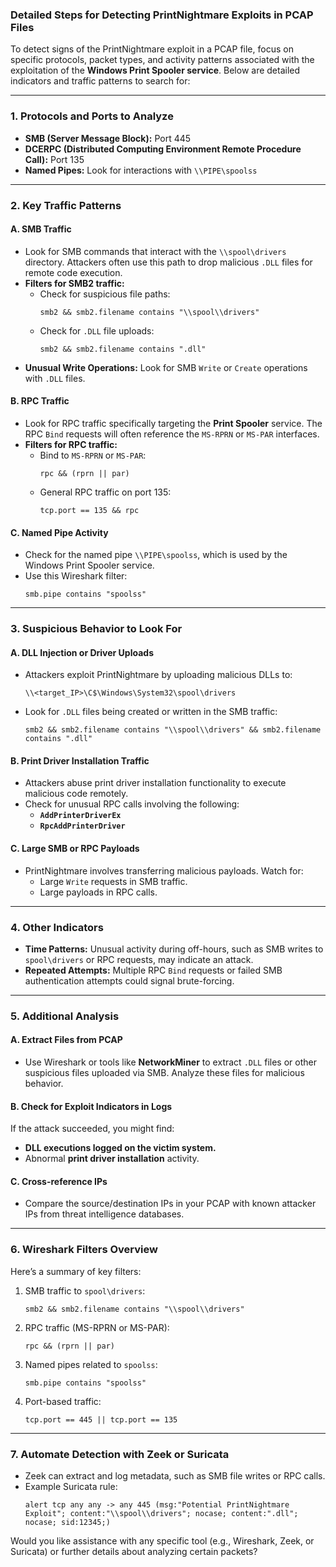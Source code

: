 ### Detailed Steps for Detecting PrintNightmare Exploits in PCAP Files

To detect signs of the PrintNightmare exploit in a PCAP file, focus on specific protocols, packet types, and activity patterns associated with the exploitation of the **Windows Print Spooler service**. Below are detailed indicators and traffic patterns to search for:

---

### **1. Protocols and Ports to Analyze**
- **SMB (Server Message Block):** Port 445
- **DCERPC (Distributed Computing Environment Remote Procedure Call):** Port 135
- **Named Pipes:** Look for interactions with `\\PIPE\spoolss`

---

### **2. Key Traffic Patterns**
#### **A. SMB Traffic**
- Look for SMB commands that interact with the `\\spool\drivers` directory. Attackers often use this path to drop malicious `.DLL` files for remote code execution.
- **Filters for SMB2 traffic:**
  - Check for suspicious file paths:
    ```
    smb2 && smb2.filename contains "\\spool\\drivers"
    ```
  - Check for `.DLL` file uploads:
    ```
    smb2 && smb2.filename contains ".dll"
    ```
- **Unusual Write Operations:**
  Look for SMB `Write` or `Create` operations with `.DLL` files.

#### **B. RPC Traffic**
- Look for RPC traffic specifically targeting the **Print Spooler** service. The RPC `Bind` requests will often reference the `MS-RPRN` or `MS-PAR` interfaces.
- **Filters for RPC traffic:**
  - Bind to `MS-RPRN` or `MS-PAR`:
    ```
    rpc && (rprn || par)
    ```
  - General RPC traffic on port 135:
    ```
    tcp.port == 135 && rpc
    ```

#### **C. Named Pipe Activity**
- Check for the named pipe `\\PIPE\spoolss`, which is used by the Windows Print Spooler service.
- Use this Wireshark filter:
  ```
  smb.pipe contains "spoolss"
  ```

---

### **3. Suspicious Behavior to Look For**
#### **A. DLL Injection or Driver Uploads**
- Attackers exploit PrintNightmare by uploading malicious DLLs to:
  ```
  \\<target_IP>\C$\Windows\System32\spool\drivers
  ```
- Look for `.DLL` files being created or written in the SMB traffic:
  ```
  smb2 && smb2.filename contains "\\spool\\drivers" && smb2.filename contains ".dll"
  ```

#### **B. Print Driver Installation Traffic**
- Attackers abuse print driver installation functionality to execute malicious code remotely.
- Check for unusual RPC calls involving the following:
  - **`AddPrinterDriverEx`**
  - **`RpcAddPrinterDriver`**

#### **C. Large SMB or RPC Payloads**
- PrintNightmare involves transferring malicious payloads. Watch for:
  - Large `Write` requests in SMB traffic.
  - Large payloads in RPC calls.

---

### **4. Other Indicators**
- **Time Patterns:** Unusual activity during off-hours, such as SMB writes to `spool\drivers` or RPC requests, may indicate an attack.
- **Repeated Attempts:** Multiple RPC `Bind` requests or failed SMB authentication attempts could signal brute-forcing.

---

### **5. Additional Analysis**
#### **A. Extract Files from PCAP**
- Use Wireshark or tools like **NetworkMiner** to extract `.DLL` files or other suspicious files uploaded via SMB. Analyze these files for malicious behavior.

#### **B. Check for Exploit Indicators in Logs**
If the attack succeeded, you might find:
- **DLL executions logged on the victim system.**
- Abnormal **print driver installation** activity.

#### **C. Cross-reference IPs**
- Compare the source/destination IPs in your PCAP with known attacker IPs from threat intelligence databases.

---

### **6. Wireshark Filters Overview**
Here’s a summary of key filters:
1. SMB traffic to `spool\drivers`:
   ```
   smb2 && smb2.filename contains "\\spool\\drivers"
   ```
2. RPC traffic (MS-RPRN or MS-PAR):
   ```
   rpc && (rprn || par)
   ```
3. Named pipes related to `spoolss`:
   ```
   smb.pipe contains "spoolss"
   ```
4. Port-based traffic:
   ```
   tcp.port == 445 || tcp.port == 135
   ```

---

### **7. Automate Detection with Zeek or Suricata**
- Zeek can extract and log metadata, such as SMB file writes or RPC calls.
- Example Suricata rule:
  ```plaintext
  alert tcp any any -> any 445 (msg:"Potential PrintNightmare Exploit"; content:"\\spool\\drivers"; nocase; content:".dll"; nocase; sid:12345;)
  ```

Would you like assistance with any specific tool (e.g., Wireshark, Zeek, or Suricata) or further details about analyzing certain packets?
